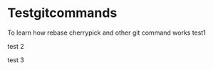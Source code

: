 # Testgitcommands
To learn how rebase cherrypick and other git command works
test1

test 2 


test 3